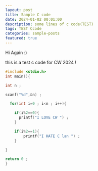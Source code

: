 ```yaml
---
layout: post
title: Sample C code 
date: 2024-01-02 00:01:00
description: some lines of c code(TEST)
tags: TEST Ccode
categories: sample-posts
featured: true
---
```


Hi Again :) 

this is a test c code for CW 2024 !


```c
#include <stdio.h>
int main(){

int n ;

scanf("%d",&n) ;

  for(int i=0 ; i<n ; i++){

    if(i%2==0){
      printf("I LOVE CW ") ;
    }

    if(i%2==1){
        printf("I HATE C lan ") ;
    }

}

return 0 ;
}

```




